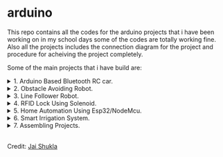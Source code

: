 # arduino
This repo contains all the codes for the arduino projects that i have been working on in my school days some of the codes are totally working fine. Also all the projects includes the connection diagram for the project and procedure for acheiving the project completely.

Some of the main projects that i have build are:

<details>
  <summary>
    1. Arduino Based Bluetooth RC car.
      </summary>
  <p align="center">
     <img width="300" src="https://github.com/lonewolf-hub/arduino/blob/main/project%20assets/images/rccarv21.jpg" alt="Rc Car V1">
        <img width="300" src="https://github.com/lonewolf-hub/arduino/blob/main/project%20assets/images/rccarv11.jpg" alt="Rc Car V1">
       <img width="300" src="https://github.com/lonewolf-hub/arduino/blob/main/project%20assets/images/rccarv2.jpg" alt="Rc Car V1">
        <img width="300" src="https://github.com/lonewolf-hub/arduino/blob/main/project%20assets/images/rccarv1.jpg" alt="Rc Car V1">
     <img width="300" src="https://github.com/lonewolf-hub/arduino/blob/main/project%20assets/images/raccarv23.jpg" alt="Rc Car V1">
</p>
  </details>

<details>
  <summary>
2. Obstacle Avoiding Robot.
          </summary>

 <p align="center">
 <img width="300" src="https://github.com/lonewolf-hub/arduino/blob/main/project%20assets/images/obtacleavoiding.jpg" alt="Rc Car V1">
        <img width="300" src="https://github.com/lonewolf-hub/arduino/blob/main/project%20assets/images/obtacleavoiding1.jpg" alt="Rc Car V1">
       <img width="300" height="225" src="https://github.com/lonewolf-hub/arduino/blob/main/project%20assets/images/obtacleavoiding2.jpg" alt="Rc Car V1">
        <img width="300" src="https://github.com/lonewolf-hub/arduino/blob/main/project%20assets/images/obtacleavoiding3.jpg" alt="Rc Car V1">
     <img width="300" src="https://github.com/lonewolf-hub/arduino/blob/main/project%20assets/images/obtacleavoiding4.jpg" alt="Rc Car V1">
   </p>
  </details>
  
  <details>
  <summary>
3. Line Follower Robot.
              </summary>

<p align="center">
 <img height="500" src="https://github.com/lonewolf-hub/arduino/blob/main/project%20assets/images/linefollower.jpg" alt="Rc Car V1" >
   </p>
  </details>

 <details>
  <summary>
4. RFID Lock Using Solenoid.
                  </summary>

<p align="center">
 <img height="500" src="https://github.com/lonewolf-hub/arduino/blob/main/project%20assets/images/rfidlock.jpg" alt="Rc Car V1">
   </p>
     </details>

 <details>
  <summary>
5. Home Automation Using Esp32/NodeMcu.
                      </summary>

  <p align="center">
 <img height="500" src="https://github.com/lonewolf-hub/arduino/blob/main/project%20assets/images/homeautomation.jpg" alt="Rc Car V1">
   </p>
        </details>


 <details>
  <summary>
6. Smart Irrigation System.
                          </summary>

<p align="center">
 <img height="500" src="https://github.com/lonewolf-hub/arduino/blob/main/project%20assets/images/smartirrigation.jpg" alt="Rc Car V1">
   </p>
           </details>
 <details>
  <summary>
7. Assembling Projects.
                              </summary>

<p align="center">
 <img src="https://github.com/lonewolf-hub/arduino/blob/main/project%20assets/images/projectassemble.jpg" alt="Rc Car V1">
   </p>
              </details>
        <br/>

Credit: [Jai Shukla](https://github.com/lonewolf-hub)


